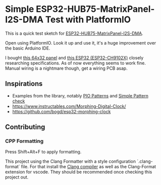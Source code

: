 # Simple ESP32-HUB75-MatrixPanel-I2S-DMA Test with PlatformIO

This is a quick test sketch for [ESP32-HUB75-MatrixPanel-I2S-DMA](https://github.com/mrfaptastic/ESP32-HUB75-MatrixPanel-I2S-DMA). 

Open using PlatformIO. Look it up and use it, it's a huge improvement over the basic Arduino IDE. 

I bought [this 64x32 panel](https://www.aliexpress.com/item/32810362851.html) and [this ESP32 (ESP32-CH9102X)](https://www.aliexpress.com/item/32959541446.html) closely researching specifications. As of now everything seems to work fine. Manual wiring is a nightmare though, get a wiring PCB asap. 

## Inspirations
- Examples from the library, notably [PIO Patterns](https://github.com/mrfaptastic/ESP32-HUB75-MatrixPanel-I2S-DMA/tree/master/examples/PIO_TestPatterns) and [Simple Pattern check](https://github.com/mrfaptastic/ESP32-HUB75-MatrixPanel-I2S-DMA/tree/master/examples/1_SimpleTestShapes)
- https://www.instructables.com/Morphing-Digital-Clock/
- https://github.com/bogd/esp32-morphing-clock


## Contributing
### CPP Formatting
Press Shift+Alt+F to apply formatting. 

This project using the Clang Formatter with a style configuration ´.clang-format´ file. 
For that install the [Clang compiler](https://github.com/nextcloud/desktop/wiki) as well as the Clang-Format extension for vscode. 
They should be recommended once checking this project out. 
